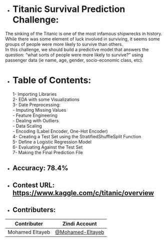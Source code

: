 * # Titanic Survival Prediction Challenge:
The sinking of the Titanic is one of the most infamous shipwrecks in history.
While there was some element of luck involved in surviving, it seems some groups of people were more likely to survive than others.
<br />In this challenge, we should build a predictive model that answers the question: “what sorts of people were more likely to survive?” using passenger data (ie name, age, gender, socio-economic class, etc).

* # Table of Contents:
  1- Importing Libraries
<br />  2- EDA with some Visualizations
<br />  3- Date Preprocessing:
<br />   - Imputing Missing Values
<br />   - Feature Engineering
<br />   - Dealing with Outliers
<br />   - Data Scaling
<br />   - Encoding (Label Encoder, One-Hot Encoder)
<br /> 4- Creating a Test Set using the StratifiedShuffleSplit Function
<br /> 5- Define a Logistic Regression Model
<br /> 6- Evaluating Against the Test Set
<br /> 7- Making the Final Prediction File

* ## Accuracy: 78.4%
* ## Contest URL: https://www.kaggle.com/c/titanic/overview
* ## Contributers:
Contributer | Zindi Account
--- | ---
Mohamed Eltayeb | [@Mohamed-Eltayeb](https://zindi.africa/users/Mohamed-Eltayeb)
